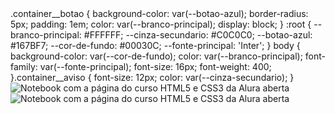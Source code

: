 
</section>
.container__botao {
    background-color: var(--botao-azul);
    border-radius: 5px;
    padding: 1em;
    color: var(--branco-principal);
    display: block;
}
<head>
    <title>Alura Plus</title>
    <meta charset="UTF-8">
    <meta name="viewport" content="width=device-width, initial-scale=1">
    <link rel="stylesheet" href="styles.css">
    <link rel="preconnect" href="https://fonts.googleapis.com">
    <link rel="preconnect" href="https://fonts.gstatic.com" crossorigin>
    <link href="https://fonts.googleapis.com/css2?family=Inter:wght@400;700&display=swap" rel="stylesheet">
</head>
:root {
    --branco-principal: #FFFFFF;
    --cinza-secundario: #C0C0C0;
    --botao-azul: #167BF7;
    --cor-de-fundo: #00030C;
    --fonte-principal: 'Inter';
}
body {
    background-color: var(--cor-de-fundo);
    color: var(--branco-principal);
    font-family: var(--fonte-principal);
    font-size: 16px;
    font-weight: 400;
}.container__aviso {
    font-size: 12px;
    color: var(--cinza-secundario);
}
<section class="container secundario">
        <img src="img/Notebook.png" alt="Notebook com a página do curso HTML5 e CSS3 da Alura aberta" class="secundario__imagem">
</section>
<section class="container secundario">
        <img src="img/Notebook.png" alt="Notebook com a página do curso HTML5 e CSS3 da Alura aberta" class="secundario__imagem">
</section>
